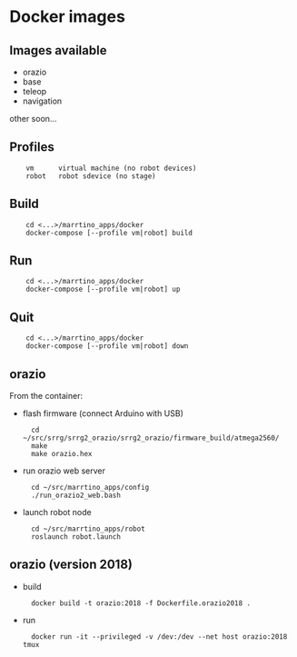 # Docker images

## Images available

* orazio
* base
* teleop
* navigation

other soon...

## Profiles

        vm      virtual machine (no robot devices)
        robot   robot sdevice (no stage)


## Build

        cd <...>/marrtino_apps/docker
        docker-compose [--profile vm|robot] build

## Run

        cd <...>/marrtino_apps/docker
        docker-compose [--profile vm|robot] up

## Quit

        cd <...>/marrtino_apps/docker
        docker-compose [--profile vm|robot] down


## orazio

From the container:

* flash firmware (connect Arduino with USB)

        cd ~/src/srrg/srrg2_orazio/srrg2_orazio/firmware_build/atmega2560/
        make
        make orazio.hex

* run orazio web server

        cd ~/src/marrtino_apps/config
        ./run_orazio2_web.bash

* launch robot node

        cd ~/src/marrtino_apps/robot
        roslaunch robot.launch


## orazio (version 2018)

* build

        docker build -t orazio:2018 -f Dockerfile.orazio2018 .

* run

        docker run -it --privileged -v /dev:/dev --net host orazio:2018 tmux

